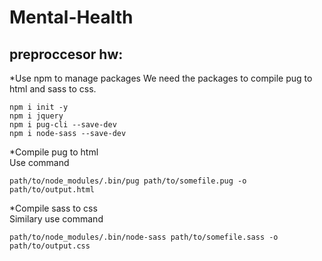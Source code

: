 # Mental-Health
## preproccesor hw:
*Use npm to manage packages
We need the packages to compile pug to html and sass to css.
```
npm i init -y
npm i jquery
npm i pug-cli --save-dev
npm i node-sass --save-dev
```
*Compile pug to html  
Use command
```
path/to/node_modules/.bin/pug path/to/somefile.pug -o path/to/output.html
```
*Compile sass to css  
Similary use command
```
path/to/node_modules/.bin/node-sass path/to/somefile.sass -o path/to/output.css
```
